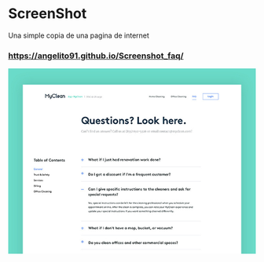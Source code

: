 # ScreenShot
 
Una simple copia de una pagina de internet
### https://angelito91.github.io/Screenshot_faq/


![ScreenShot-page](static/readme.jpeg)
